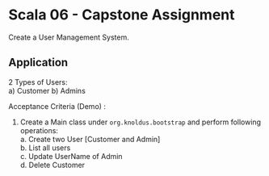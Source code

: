 # Scala 06 - Capstone Assignment

Create a User Management System.

## Application
2 Types of Users:  
a) Customer
b) Admins


Acceptance Criteria (Demo) :
1. Create a Main class under `org.knoldus.bootstrap` and perform following operations:  
a. Create two User [Customer and Admin]  
b. List all users  
c. Update UserName of Admin  
d. Delete Customer